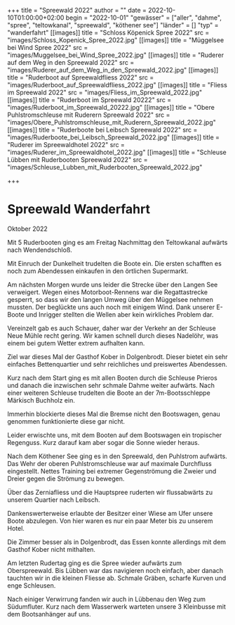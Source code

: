+++
title = "Spreewald 2022"
author = ""
date = 2022-10-10T01:00:00+02:00
begin = "2022-10-01"
"gewässer" = ["aller", "dahme", "spree", "teltowkanal", "spreewald", "köthener see"]
"länder" = []
"typ" = "wanderfahrt"
[[images]]
title = "Schloss Köpenick Spree 2022"
src = "images/Schloss_Kopenick_Spree_2022.jpg"
[[images]]
title = "Müggelsee bei Wind Spree 2022"
src = "images/Muggelsee_bei_Wind_Spree_2022.jpg"
[[images]]
title = "Ruderer auf dem Weg in den Spreewald 2022"
src = "images/Ruderer_auf_dem_Weg_in_den_Spreewald_2022.jpg"
[[images]]
title = "Ruderboot auf Spreewaldfliess 2022"
src = "images/Ruderboot_auf_Spreewaldfliess_2022.jpg"
[[images]]
title = "Fliess im Spreewald 2022"
src = "images/Fliess_im_Spreewald_2022.jpg"
[[images]]
title = "Ruderboot im Spreewald 20222"
src = "images/Ruderboot_im_Spreewald_20222.jpg"
[[images]]
title = "Obere Puhlstromschleuse mit Ruderern Spreewald 2022"
src = "images/Obere_Puhlstromschleuse_mit_Ruderern_Spreewald_2022.jpg"
[[images]]
title = "Ruderboote bei Leibsch Spreewald 2022"
src = "images/Ruderboote_bei_Leibsch_Spreewald_2022.jpg"
[[images]]
title = "Ruderer im Spreewaldhotel 2022"
src = "images/Ruderer_im_Spreewaldhotel_2022.jpg"
[[images]]
title = "Schleuse Lübben mit Ruderbooten Spreewald 2022"
src = "images/Schleuse_Lubben_mit_Ruderbooten_Spreewald_2022.jpg"

+++

# Spreewald Wanderfahrt


Oktober 2022

Mit 5 Ruderbooten ging es am Freitag Nachmittag den Teltowkanal aufwärts nach Wendendschloß.

Mit Einruch der Dunkelheit trudelten die Boote ein. Die ersten schafften es noch zum Abendessen einkaufen in den örtlichen Supermarkt.

Am nächsten Morgen wurde uns leider die Strecke über den Langen See verweigert. Wegen eines Motorboot-Rennens war die Regattastrecke gesperrt, so dass wir den langen Umweg über den Müggelsee nehmen mussten. Der beglückte uns auch noch mit einigem Wind. Dank unserer E-Boote und Inrigger stellten die Wellen aber kein wirkliches Problem dar.

Vereinzelt gab es auch Schauer, daher war der Verkehr an der Schleuse Neue Mühle recht gering. Wir kamen schnell durch dieses Nadelöhr, was einem bei gutem Wetter extrem aufhalten kann.

Ziel war dieses Mal der Gasthof Kober in Dolgenbrodt. Dieser bietet ein sehr einfaches Bettenquartier und sehr reichliches und preiswertes Abendessen.

Kurz nach dem Start ging es mit allen Booten durch die Schleuse Prieros und danach die inzwischen sehr schmale Dahme weiter aufwärts. Nach einer weiteren Schleuse trudelten die Boote an der 7m-Bootsschleppe Märkisch Buchholz ein.

Immerhin blockierte dieses Mal die Bremse nicht den Bootswagen, genau genommen funktionierte diese gar nicht.

Leider erwischte uns, mit dem Booten auf dem Bootswagen ein tropischer Regenguss. Kurz darauf kam aber sogar die Sonne wieder heraus.

Nach dem Köthener See ging es in den Spreewald, den Puhlstrom aufwärts. Das Wehr der oberen Puhlstromschleuse war auf maximale Durchfluss eingestellt. Nettes Training bei extremer Gegenströmung die Zweier und Dreier gegen die Strömung zu bewegen.

Über das Zerniafliess und die Hauptspree ruderten wir flussabwärts zu unserem Quartier nach Leibsch.

Dankenswerterweise erlaubte der Besitzer einer Wiese am Ufer unsere Boote abzulegen. Von hier waren es nur ein paar Meter bis zu unserem Hotel.

Die Zimmer besser als in Dolgenbrodt, das Essen konnte allerdings mit dem Gasthof Kober nicht mithalten.

Am letzten Rudertag ging es die Spree wieder aufwärts zum Oberspreewald. Bis Lübben war das navigieren noch einfach, aber danach tauchten wir in die kleinen Fliesse ab. Schmale Gräben, scharfe Kurven und enge Schleusen.

Nach einiger Verwirrung fanden wir auch in Lübbenau den Weg zum Südumfluter. Kurz nach dem Wasserwerk warteten unsere 3 Kleinbusse mit dem Bootsanhänger auf uns.